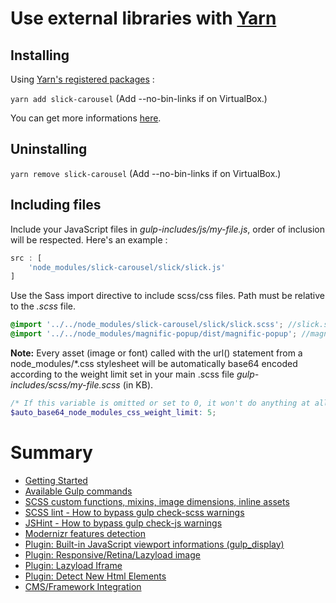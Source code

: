 # Use external libraries with [Yarn](https://yarnpkg.com/lang/en/docs/cli/add/)

## Installing

Using [Yarn's registered packages](https://yarnpkg.com/) :

`yarn add slick-carousel` (Add --no-bin-links if on VirtualBox.)

You can get more informations [here](https://yarnpkg.com/lang/en/docs/cli/add/).

## Uninstalling

`yarn remove slick-carousel` (Add --no-bin-links if on VirtualBox.)

## Including files

Include your JavaScript files in *gulp-includes/js/my-file.js*, order of inclusion will be respected. Here's an example :

```js
src : [
    'node_modules/slick-carousel/slick/slick.js'
]
```

Use the Sass import directive to include scss/css files. Path must be relative to the *.scss* file.

```scss
@import '../../node_modules/slick-carousel/slick/slick.scss'; //slick.scss
@import '../../node_modules/magnific-popup/dist/magnific-popup'; //magnific-popup.css
```

**Note:** Every asset (image or font) called with the url() statement from a node_modules/*.css stylesheet will be 
automatically base64 encoded according to the weight limit set in your main .scss file 
*gulp-includes/scss/my-file.scss* (in KB).

```scss
/* If this variable is omitted or set to 0, it won't do anything at all. */
$auto_base64_node_modules_css_weight_limit: 5;
```

# Summary

- [Getting Started](./readme.md)
- [Available Gulp commands](./gulp-commands.md)
- [SCSS custom functions, mixins, image dimensions, inline assets](./scss-functions.md)
- [SCSS lint - How to bypass gulp check-scss warnings](./scss-lint.md)
- [JSHint - How to bypass gulp check-js warnings](./jshint.md)
- [Modernizr features detection](./modernizr.md)
- [Plugin: Built-in JavaScript viewport informations (gulp_display)](./viewport-framework.md)
- [Plugin: Responsive/Retina/Lazyload image](./responsive-image-plugin.md)
- [Plugin: Lazyload Iframe](./lazyload-iframe.md)
- [Plugin: Detect New Html Elements](./detect-new-html-elements.md)
- [CMS/Framework Integration](./cms-framework.md)